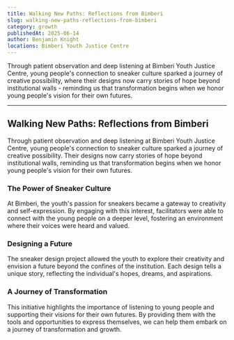```yaml
---
title: Walking New Paths: Reflections from Bimberi
slug: walking-new-paths-reflections-from-bimberi
category: growth
publishedAt: 2025-06-14
author: Benjamin Knight
locations: Bimberi Youth Justice Centre
---
```


Through patient observation and deep listening at Bimberi Youth Justice Centre, young people's connection to sneaker culture sparked a journey of creative possibility, where their designs now carry stories of hope beyond institutional walls - reminding us that transformation begins when we honor young people's vision for their own futures.

---

## Walking New Paths: Reflections from Bimberi

Through patient observation and deep listening at Bimberi Youth Justice Centre, young people's connection to sneaker culture sparked a journey of creative possibility. Their designs now carry stories of hope beyond institutional walls, reminding us that transformation begins when we honor young people's vision for their own futures.

### The Power of Sneaker Culture

At Bimberi, the youth's passion for sneakers became a gateway to creativity and self-expression. By engaging with this interest, facilitators were able to connect with the young people on a deeper level, fostering an environment where their voices were heard and valued.

### Designing a Future

The sneaker design project allowed the youth to explore their creativity and envision a future beyond the confines of the institution. Each design tells a unique story, reflecting the individual's hopes, dreams, and aspirations.

### A Journey of Transformation

This initiative highlights the importance of listening to young people and supporting their visions for their own futures. By providing them with the tools and opportunities to express themselves, we can help them embark on a journey of transformation and growth.